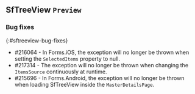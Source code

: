 ## SfTreeView `Preview`

### Bug fixes
{:#sftreeview-bug-fixes} 

* \#216064 - In Forms.iOS, the exception will no longer be thrown when setting the `SelectedItems` property to null.
* \#217314 - The exception will no longer be thrown when changing the `ItemsSource` continuously at runtime.
* \#215696 - In Forms.Android, the exception will no longer be thrown when loading SfTreeView inside the `MasterDetailsPage`.
